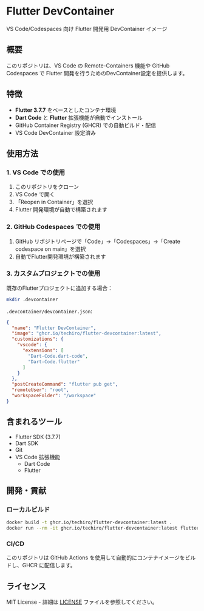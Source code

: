 # Flutter DevContainer

VS Code/Codespaces 向け Flutter 開発用 DevContainer イメージ

## 概要

このリポジトリは、VS Code の Remote-Containers 機能や GitHub Codespaces で Flutter 開発を行うためのDevContainer設定を提供します。

## 特徴

- **Flutter 3.7.7** をベースとしたコンテナ環境
- **Dart Code** と **Flutter** 拡張機能が自動でインストール
- GitHub Container Registry (GHCR) での自動ビルド・配信
- VS Code DevContainer 設定済み

## 使用方法

### 1. VS Code での使用

1. このリポジトリをクローン
2. VS Code で開く
3. 「Reopen in Container」を選択
4. Flutter 開発環境が自動で構築されます

### 2. GitHub Codespaces での使用

1. GitHub リポジトリページで「Code」→「Codespaces」→「Create codespace on main」を選択
2. 自動でFlutter開発環境が構築されます

### 3. カスタムプロジェクトでの使用

既存のFlutterプロジェクトに追加する場合：

```bash
mkdir .devcontainer
```

`.devcontainer/devcontainer.json`:
```json
{
  "name": "Flutter DevContainer",
  "image": "ghcr.io/techiro/flutter-devcontainer:latest",
  "customizations": {
    "vscode": {
      "extensions": [
        "Dart-Code.dart-code",
        "Dart-Code.flutter"
      ]
    }
  },
  "postCreateCommand": "flutter pub get",
  "remoteUser": "root",
  "workspaceFolder": "/workspace"
}
```

## 含まれるツール

- Flutter SDK (3.7.7)
- Dart SDK
- Git
- VS Code 拡張機能
  - Dart Code
  - Flutter

## 開発・貢献

### ローカルビルド

```bash
docker build -t ghcr.io/techiro/flutter-devcontainer:latest .
docker run --rm -it ghcr.io/techiro/flutter-devcontainer:latest flutter --version
```

### CI/CD

このリポジトリは GitHub Actions を使用して自動的にコンテナイメージをビルドし、GHCR に配信します。

## ライセンス

MIT License - 詳細は [LICENSE](LICENSE) ファイルを参照してください。
